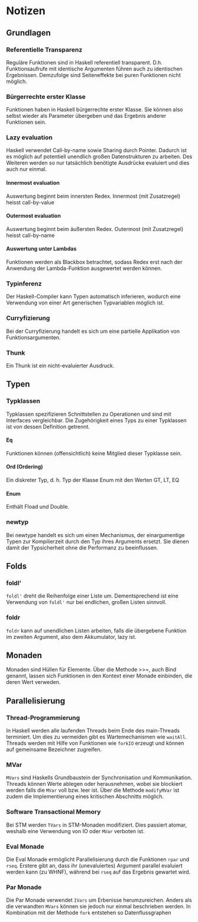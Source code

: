 # Notizen

## Grundlagen

### Referentielle Transparenz

Reguläre Funktionen sind in Haskell referentiell transparent.
D.h. Funktionsaufrufe mit identische Argumenten führen auch zu identischen Ergebnissen.
Demzufolge sind Seiteneffekte bei puren Funktionen nicht möglich.

### Bürgerrechte erster Klasse

Funktionen haben in Haskell bürgerrechte erster Klasse.
Sie können also selbst wieder als Parameter übergeben und das Ergebnis anderer Funktionen sein.

### Lazy evaluation

Haskell verwendet Call-by-name sowie Sharing durch Pointer.
Dadurch ist es möglich auf potentiell unendlich großen Datenstrukturen zu arbeiten.
Des Weiteren werden so nur tatsächlich benötigte Ausdrücke evaluiert und dies auch nur einmal.

#### Innermost evaluation

Auswertung beginnt beim innersten Redex. Innermost (mit Zusatzregel) heisst call-by-value


#### Outermost evaluation

Auswertung beginnt beim äußersten Redex. Outermost (mit Zusatzregel) heisst call-by-name

#### Auswertung unter Lambdas

Funktionen werden als Blackbox betrachtet, sodass Redex erst nach der Anwendung der Lambda-Funktion ausgewertet werden können. 

### Typinferenz

Der Haskell-Compiler kann Typen automatisch inferieren, wodurch eine Verwendung von einer Art generischen Typvariablen möglich ist.

### Curryfizierung

Bei der Curryfizierung handelt es sich um eine partielle Applikation von Funktionsargumenten.

### Thunk

Ein Thunk ist ein nicht-evaluierter Ausdruck.

## Typen

### Typklassen

Typklassen spezifizieren Schnittstellen zu Operationen und sind mit Interfaces vergleichbar.
Die Zugehörigkeit eines Typs zu einer Typklassen ist von dessen Definition getrennt.

#### Eq 

Funktionen können (offensichtlich) keine Mitglied dieser Typklasse sein.

#### Ord (Ordering) 

Ein diskreter Typ, d. h. Typ der Klasse Enum mit den Werten GT, LT, EQ

#### Enum 

Enthält Fload und Double.

### newtyp

Bei newtype handelt es sich um einen Mechanismus, der einargumentige Typen zur Kompilierzeit durch den Typ ihres Arguments ersetzt.
Sie dienen damit der Typsicherheit ohne die Performanz zu beeinflussen.

## Folds

### foldl'

`foldl'` dreht die Reihenfolge einer Liste um.
Dementsprechend ist eine Verwendung von `foldl'` nur bei endlichen, großen Listen sinnvoll.

### foldr

`foldr` kann auf unendlichen Listen arbeiten, falls die übergebene Funktion im zweiten Argument, also dem Akkumulator, lazy ist.

## Monaden

Monaden sind Hüllen für Elemente.
Über die Methode >>=, auch Bind genannt, lassen sich Funktionen in den Kontext einer Monade einbinden, die deren Wert verweden.

## Parallelisierung

### Thread-Programmierung

In Haskell werden alle laufenden Threads beim Ende des main-Threads terminiert.
Um dies zu vermeiden gibt es Wartemechanismen wie `waitAll`.
Threads werden mit Hilfe von Funktionen wie `forkIO` erzeugt und können auf gemeinsame Bezeichner zugreifen.

### MVar

`MVars` sind Haskells Grundbaustein der Synchronisation und Kommunikation.
Threads können Werte ablegen oder herausnehmen, wobei sie blockiert werden falls die `MVar` voll bzw. leer ist.
Über die Methode `modifyMVar` ist zudem die Implementierung eines kritischen Abschnitts möglich.

### Software Transactional Memory

Bei STM werden `TVars` in STM-Monaden modifiziert.
Dies passiert atomar, weshalb eine Verwendung von IO oder `MVar` verboten ist.

### Eval Monade

Die Eval Monade ermöglicht Parallelisierung durch die Funktionen `rpar` und `rseq`.
Erstere gibt an, dass ihr (unevaluiertes) Argument parallel evaluiert werden kann (zu WHNF), während bei `rseq` auf das Ergebnis gewartet wird.

### Par Monade

Die Par Monade verwendet `IVars` um Erbenisse herumzureichen.
Anders als die verwandten `MVars` können sie jedoch nur einmal beschrieben werden.
In Kombination mit der Methode `fork` entstehen so Datenflussgraphen